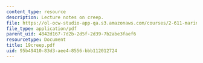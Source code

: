```yaml
---
content_type: resource
description: Lecture notes on creep.
file: https://ol-ocw-studio-app-qa.s3.amazonaws.com/courses/2-611-marine-power-and-propulsion-fall-2006/95b4941083d3aee48556bbb112012724_19creep.pdf
file_type: application/pdf
parent_uid: 4842d167-7d2b-2d5f-2d39-7b2abe3faef6
resourcetype: Document
title: 19creep.pdf
uid: 95b49410-83d3-aee4-8556-bbb112012724
---
```

